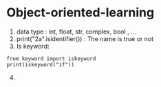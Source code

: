 # Object-oriented-learning

1. data type : int, float, str, complex, bool , ...  
2. print("2a".isidentifier()) : The name is true or not
3. Is keyword:

```
from keyword import iskeyword
print(iskeyword("if"))
```

4. 